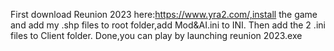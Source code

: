 First download Reunion 2023 here:https://www.yra2.com/,install the game and add my .shp files to root folder,add Mod&AI.ini to INI.
Then add the 2 .ini files to Client folder.
Done,you can play by launching reunion 2023.exe
